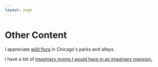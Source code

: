 ```yaml
---
layout: page
---
```


# Other Content

I appreciate [wild flora](https://www.instagram.com/chicagoweeds/) in Chicago's parks and alleys.

I have a list of [imaginary rooms I would have in an imaginary mansion.]({{HOME_PATH}}/roomsInHouse.html) 
